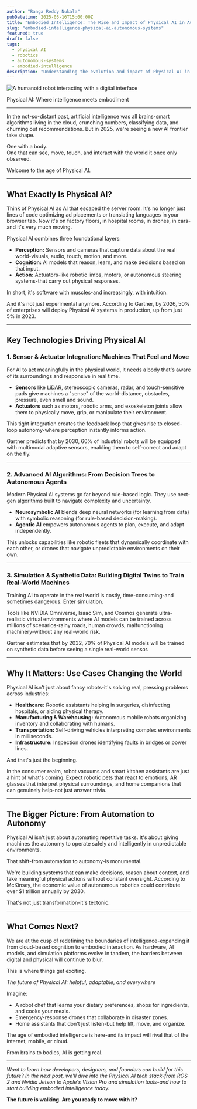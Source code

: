 ```yaml
---
author: "Ranga Reddy Nukala"
pubDatetime: 2025-05-16T15:00:00Z
title: "Embodied Intelligence: The Rise and Impact of Physical AI in Autonomous Systems"
slug: "embodied-intelligence-physical-ai-autonomous-systems"
featured: true
draft: false
tags:
  - physical AI
  - robotics
  - autonomous-systems
  - embodied-intelligence
description: "Understanding the evolution and impact of Physical AI in autonomous systems and robotics"
---
```


![A humanoid robot interacting with a digital interface](https://s3.amazonaws.com/cms.ipressroom.com/219/files/20252/nvidia-gr00t-n1.jpg?q=80&w=2070&auto=format&fit=crop)

Physical AI: Where intelligence meets embodiment

---

In the not-so-distant past, artificial intelligence was all brains-smart algorithms living in the cloud, crunching numbers, classifying data, and churning out recommendations. But in 2025, we're seeing a new AI frontier take shape.

One with a body.  
One that can see, move, touch, and interact with the world it once only observed.

Welcome to the age of Physical AI.

---

## What Exactly Is Physical AI?

<!-- ![Diagram showing Perception, Cognition, and Action layers in a robotic system](https://images.unsplash.com/photo-ai-layers-diagram pillars of Physical AI: Perception, Cognition, and Action.* -->

Think of Physical AI as AI that escaped the server room. It's no longer just lines of code optimizing ad placements or translating languages in your browser tab. Now it's on factory floors, in hospital rooms, in drones, in cars-and it's very much moving.

Physical AI combines three foundational layers:

- **Perception:** Sensors and cameras that capture data about the real world-visuals, audio, touch, motion, and more.
- **Cognition:** AI models that reason, learn, and make decisions based on that input.
- **Action:** Actuators-like robotic limbs, motors, or autonomous steering systems-that carry out physical responses.

In short, it's software with muscles-and increasingly, with intuition.

And it's not just experimental anymore. According to Gartner, by 2026, 50% of enterprises will deploy Physical AI systems in production, up from just 5% in 2023.

---

## Key Technologies Driving Physical AI

### 1. Sensor & Actuator Integration: Machines That Feel and Move

<!-- ![Robotic hand with tactile sensors gripping an object](https://images.unsplash.com/photo-robot hands equipped with tactile sensors enable precise, adaptive manipulation.* -->

For AI to act meaningfully in the physical world, it needs a body that's aware of its surroundings and responsive in real time.

- **Sensors** like LiDAR, stereoscopic cameras, radar, and touch-sensitive pads give machines a "sense" of the world-distance, obstacles, pressure, even smell and sound.
- **Actuators** such as motors, robotic arms, and exoskeleton joints allow them to physically move, grip, or manipulate their environment.

This tight integration creates the feedback loop that gives rise to closed-loop autonomy-where perception instantly informs action.

Gartner predicts that by 2030, 60% of industrial robots will be equipped with multimodal adaptive sensors, enabling them to self-correct and adapt on the fly.

---

### 2. Advanced AI Algorithms: From Decision Trees to Autonomous Agents

<!-- ![Infographic comparing rule-based systems and agentic AI](https://images.unsplash.com/photo-agentic-ai-infographic enables machines to learn and adapt in dynamic environments.* -->

Modern Physical AI systems go far beyond rule-based logic. They use next-gen algorithms built to navigate complexity and uncertainty.

- **Neurosymbolic AI** blends deep neural networks (for learning from data) with symbolic reasoning (for rule-based decision-making).
- **Agentic AI** empowers autonomous agents to plan, execute, and adapt independently.

This unlocks capabilities like robotic fleets that dynamically coordinate with each other, or drones that navigate unpredictable environments on their own.

---

### 3. Simulation & Synthetic Data: Building Digital Twins to Train Real-World Machines

<!-- ![Digital twin simulation of a warehouse with virtual robots](https://images.unsplash.com/photo-digital-twin-simulation enable safe, rapid training for physical AI systems.* -->

Training AI to operate in the real world is costly, time-consuming-and sometimes dangerous. Enter simulation.

Tools like NVIDIA Omniverse, Isaac Sim, and Cosmos generate ultra-realistic virtual environments where AI models can be trained across millions of scenarios-rainy roads, human crowds, malfunctioning machinery-without any real-world risk.

Gartner estimates that by 2032, 70% of Physical AI models will be trained on synthetic data before seeing a single real-world sensor.

---

## Why It Matters: Use Cases Changing the World

<!-- ![Collage: Medical robot in surgery, warehouse robots, self-driving car, inspection drone on a bridge](https://images.unsplash.com/photo-ai-use-cases is transforming healthcare, industry, transportation, and infrastructure.* -->

Physical AI isn't just about fancy robots-it's solving real, pressing problems across industries:

- **Healthcare:** Robotic assistants helping in surgeries, disinfecting hospitals, or aiding physical therapy.
- **Manufacturing & Warehousing:** Autonomous mobile robots organizing inventory and collaborating with humans.
- **Transportation:** Self-driving vehicles interpreting complex environments in milliseconds.
- **Infrastructure:** Inspection drones identifying faults in bridges or power lines.

And that's just the beginning.

In the consumer realm, robot vacuums and smart kitchen assistants are just a hint of what's coming. Expect robotic pets that react to emotions, AR glasses that interpret physical surroundings, and home companions that can genuinely help-not just answer trivia.

---

## The Bigger Picture: From Automation to Autonomy

Physical AI isn't just about automating repetitive tasks. It's about giving machines the autonomy to operate safely and intelligently in unpredictable environments.

That shift-from automation to autonomy-is monumental.

We're building systems that can make decisions, reason about context, and take meaningful physical actions without constant oversight. According to McKinsey, the economic value of autonomous robotics could contribute over $1 trillion annually by 2030.

That's not just transformation-it's tectonic.

---

## What Comes Next?

We are at the cusp of redefining the boundaries of intelligence-expanding it from cloud-based cognition to embodied interaction. As hardware, AI models, and simulation platforms evolve in tandem, the barriers between digital and physical will continue to blur.

This is where things get exciting.

_The future of Physical AI: helpful, adaptable, and everywhere_

Imagine:

- A robot chef that learns your dietary preferences, shops for ingredients, and cooks your meals.
- Emergency-response drones that collaborate in disaster zones.
- Home assistants that don't just listen-but help lift, move, and organize.

The age of embodied intelligence is here-and its impact will rival that of the internet, mobile, or cloud.

From brains to bodies, AI is getting real.

---

_Want to learn how developers, designers, and founders can build for this future? In the next post, we'll dive into the Physical AI tech stack-from ROS 2 and Nvidia Jetson to Apple's Vision Pro and simulation tools-and how to start building embodied intelligence today._

**The future is walking. Are you ready to move with it?**
